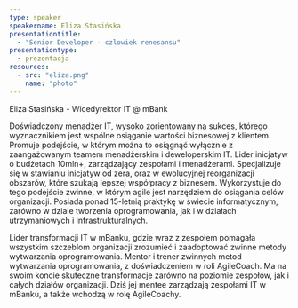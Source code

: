 ```yaml
---
type: speaker
speakername: Eliza Stasińska
presentationtitle: 
  - "Senior Developer - czlowiek renesansu"
presentationtype: 
  - prezentacja
resources:
  - src: "eliza.png"
    name: "photo"
---
```


Eliza Stasińska - Wicedyrektor IT @ mBank

Doświadczony menadżer IT, wysoko zorientowany na sukces, którego wyznacznikiem jest wspólne osiąganie wartości biznesowej z klientem. Promuje podejście, w którym można to osiągnąć wyłącznie z zaangażowanym teamem menadżerskim i deweloperskim IT. Lider inicjatyw o budżetach 10mln+, zarządzający zespołami i menadżerami. Specjalizuje się w stawianiu inicjatyw od zera, oraz w ewolucyjnej reorganizacji obszarów, które szukają lepszej współpracy z biznesem. Wykorzystuje do tego podejście zwinne, w którym agile jest narzędziem do osiągania celów organizacji. Posiada ponad 15-letnią praktykę w świecie informatycznym, zarówno w dziale tworzenia oprogramowania, jak i w działach utrzymaniowych i infrastrukturalnych. 

Lider transformacji IT w mBanku, gdzie wraz z zespołem pomagała wszystkim szczeblom organizacji zrozumieć i zaadoptować zwinne metody wytwarzania oprogramowania. Mentor i trener zwinnych metod wytwarzania oprogramowania, z doświadczeniem w roli AgileCoach. Ma na swoim koncie skuteczne transformacje zarówno na poziomie zespołów, jak i całych działów organizacji. Dziś jej mentee zarządzają zespołami IT w mBanku, a także wchodzą w rolę AgileCoachy.
